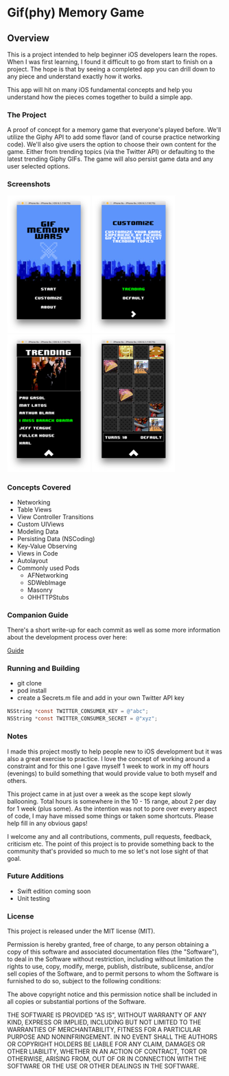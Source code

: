 # Gif(phy) Memory Game

## Overview
This is a project intended to help beginner iOS developers learn the ropes. When I was first learning, I found it difficult to go from start to finish on a project. The hope is that by seeing a completed app you can drill down to any piece and understand exactly how it works.

This app will hit on many iOS fundamental concepts and help you understand how the pieces comes together to build a simple app.

### The Project
A proof of concept for a memory game that everyone's played before. We'll utilize the Giphy API to add some flavor (and of course practice networking code). We'll also give users the option to choose their own content for the game. Either from trending topics (via the Twitter API) or defaulting to the latest trending Giphy GIFs. The game will also persist game data and any user selected options.

### Screenshots
![Title](/screenshots/Title.png)
![Customize](/screenshots/Customize.png)
![Trending](/screenshots/Trending.png)
![Game](/screenshots/Game.png)

### Concepts Covered
+ Networking
+ Table Views
+ View Controller Transitions
+ Custom UIViews
+ Modeling Data
+ Persisting Data (NSCoding)
+ Key-Value Observing
+ Views in Code
+ Autolayout
+ Commonly used Pods
  + AFNetworking
  + SDWebImage
  + Masonry
  + OHHTTPStubs
  
### Companion Guide
There's a short write-up for each commit as well as some more information about the development process over here:

[Guide](http://jonlz.github.io/projects/gif-memory-game)

### Running and Building
+ git clone
+ pod install
+ create a Secrets.m file and add in your own Twitter API key
```objective-c
NSString *const TWITTER_CONSUMER_KEY = @"abc";
NSString *const TWITTER_CONSUMER_SECRET = @"xyz";
```

### Notes
I made this project mostly to help people new to iOS development but it was also a great exercise to practice. I love the concept of working around a constraint and for this one I gave myself 1 week to work in my off hours (evenings) to build something that would provide value to both myself and others.

This project came in at just over a week as the scope kept slowly ballooning. Total hours is somewhere in the 10 - 15 range, about 2 per day for 1 week (plus some). As the intention was not to pore over every aspect of code, I may have missed some things or taken some shortcuts. Please help fill in any obvious gaps!

I welcome any and all contributions, comments, pull requests, feedback, criticism etc. The point of this project is to provide something back to the community that's provided so much to me so let's not lose sight of that goal.

### Future Additions
+ Swift edition coming soon
+ Unit testing

### License
This project is released under the MIT license (MIT).

Permission is hereby granted, free of charge, to any person obtaining a copy of this software and associated documentation files (the "Software"), to deal in the Software without restriction, including without limitation the rights to use, copy, modify, merge, publish, distribute, sublicense, and/or sell copies of the Software, and to permit persons to whom the Software is furnished to do so, subject to the following conditions:

The above copyright notice and this permission notice shall be included in all copies or substantial portions of the Software.

THE SOFTWARE IS PROVIDED "AS IS", WITHOUT WARRANTY OF ANY KIND, EXPRESS OR IMPLIED, INCLUDING BUT NOT LIMITED TO THE WARRANTIES OF MERCHANTABILITY, FITNESS FOR A PARTICULAR PURPOSE AND NONINFRINGEMENT. IN NO EVENT SHALL THE AUTHORS OR COPYRIGHT HOLDERS BE LIABLE FOR ANY CLAIM, DAMAGES OR OTHER LIABILITY, WHETHER IN AN ACTION OF CONTRACT, TORT OR OTHERWISE, ARISING FROM, OUT OF OR IN CONNECTION WITH THE SOFTWARE OR THE USE OR OTHER DEALINGS IN THE SOFTWARE.
